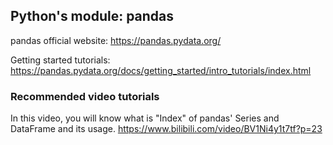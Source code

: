 ## Python's module: pandas

pandas official website: https://pandas.pydata.org/

Getting started tutorials: https://pandas.pydata.org/docs/getting_started/intro_tutorials/index.html

### Recommended video tutorials

In this video, you will know what is "Index" of pandas' Series and DataFrame and its usage.
https://www.bilibili.com/video/BV1Ni4y1t7tf?p=23
